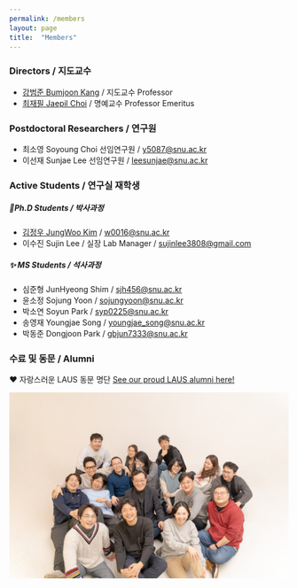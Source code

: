 ```yaml
---
permalink: /members
layout: page
title:  "Members"
---
```


### Directors / 지도교수

- [강범준 Bumjoon Kang](/professor) / 지도교수 Professor
- [최재필 Jaepil Choi](/professor0) / 명예교수 Professor Emeritus

### Postdoctoral Researchers / 연구원

<!-- 
- 김영우 Youngwoo Kim 책임연구원 / <span class="email">willtill@snu.ac.kr</span>
- 이태규 TaeGyu Lee 선임연구원 / <span class="email">tegyu@snu.ac.kr</span>
-->
- 최소영 Soyoung Choi 선임연구원 / <span class="email">y5087@snu.ac.kr</span>
- 이선재 Sunjae Lee 선임연구원 / <span class="email">leesunjae@snu.ac.kr</span> 

### Active Students / 연구실 재학생

##### 🌟Ph.D Students / 박사과정
- [김정우 JungWoo Kim](https://w0016.github.io/about/) / <span class="email">w0016@snu.ac.kr</span>
- 이수진 Sujin Lee / 실장 Lab Manager / <span class="email">sujinlee3808@gmail.com</span>

##### ✨ MS Students / 석사과정
- 심준형 JunHyeong Shim / <span class="email">sjh456@snu.ac.kr</span>
- 윤소정 Sojung Yoon / <span class="email">sojungyoon@snu.ac.kr</span>
- 박소연 Soyun Park / <span class="email">syp0225@snu.ac.kr</span>
- 송영재 Youngjae Song / <span class="email">youngjae_song@snu.ac.kr</span>
- 박동준 Dongjoon Park / <span class="email">gbjun7333@snu.ac.kr</span>
  
### 수료 및 동문 / Alumni

❤️ 자랑스러운 LAUS 동문 명단 [See our proud LAUS alumni here!](https://snu-laus.notion.site/Alumni-c5afa827529c47df91dd701b1085f96d?pvs=4)

![x](img_2023_gunsan.jpg)
